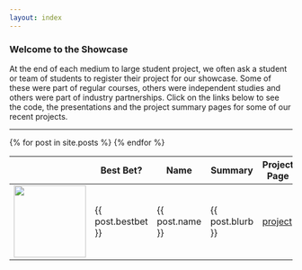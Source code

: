 ```yaml
---
layout: index
---
```

### Welcome to the Showcase

At the end of each medium to large student project, we often ask a student or team of students to register their project for our showcase. Some of these were part of regular courses, others were independent studies and others were part of industry partnerships. Click on the links below to see the code, the presentations and the project summary pages for some of our recent projects.

<hr>
<table id="projects" class="display">
    <thead>
        <tr>
            <th width="10%"></th>
            <th width="3%">Best Bet?</th>
            <th width="15%">Name</th>
            <th width="40%">Summary</th>
            <th width="10%">Project Page</th>
            <th width="10%">Github</th>
            <th width="10%">Presentation</th>
            <th width="10%">Course</th>
            <th width="10%">Date</th>
        </tr>
    </thead>
    <tbody>
      {% for post in site.posts %}
        <tr>
            <td> <img src="{{ post.image }}" height="128" width="128"> </td>
            <td> {{ post.bestbet }} </td>
            <td> {{ post.name }} </td>
            <td> {{ post.blurb }} </td>
            <td> <a href="{{ post.portfolio }}">project</a> </td>
            <td> <a href="{{ post.github }}">github</a>  </td>
            <td> <a href="{{ post.presentation }}">prezo</a>  </td>
            <td> {{ post.course }} </td>
            <td> {{ post.semester}} </td>
        </tr>
      {% endfor %}
    </tbody>
</table>
